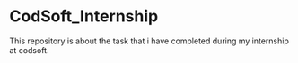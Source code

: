 # CodSoft_Internship
This repository is about the task that i have completed during my internship at codsoft.
